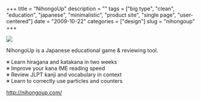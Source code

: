 +++
title = "NihongoUp"
description = ""
tags = ["big type", "clean", "education", "japanese", "minimalistic", "product site", "single page", "user-centered"]
date = "2009-10-22"
categories = ["design"]
slug = "nihongoup"
+++


 

  <div id="screens-thumbs" class="clearfix">
    <div class="txt-center" id="design-submission"><a href="http://nihongoup.com/"><img id='bluga-thumbnail-1921' class='bluga-thumbnail large' src='//konigi.com/media/bluga/
wt4ae0c41de506b_0.jpg'/></a></div>  
  </div>   
<p>NihongoUp is a Japanese educational game &amp; reviewing tool.</p>
<p>※ Learn hiragana and katakana in two weeks<br />
※ Improve your kana IME reading speed<br />
※ Review JLPT kanji and vocabulary in context<br />
※ Learn to correctly use particles and counters</p>
<p><a href="http://nihongoup.com/">http://nihongoup.com/</a></p>




